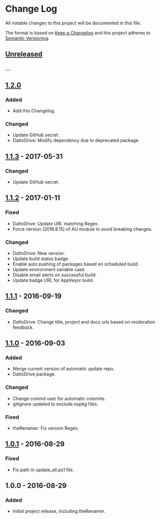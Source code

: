 # Change Log
All notable changes to this project will be documented in this file.

The format is based on [Keep a Changelog](http://keepachangelog.com/)
and this project adheres to [Semantic Versioning](http://semver.org/).

## [Unreleased]
### ...

## [1.2.0]
### Added
- Add this Changelog.

### Changed
- Update GitHub secret.
- DattoDrive: Modify dependency due to deprecated package.

## [1.1.3] - 2017-05-31
### Changed
- Update GitHub secret.

## [1.1.2] - 2017-01-11
### Fixed
- DattoDrive: Update URL matching Regex.
- Force version (2016.8.15) of AU module to avoid breaking changes.

### Changed
- DattoDrive: New version.
- Update build status badge.
- Enable auto pushing of packages based on scheduled build.
- Update environment variable case
- Disable email alerts on successful build.
- Update badge URL for AppVeyor build.

## [1.1.1] - 2016-09-19
### Changed
- DattoDrive: Change title, project and docs urls based on moderation feedback.

## [1.1.0] - 2016-09-03
### Added
- Merge current version of automatic update repo.
- DattoDrive package.

### Changed
- Change commit user for automatic commits.
- gitignore updated to exclude nupkg files.

### Fixed
- theRenamer: Fix version Regex.

## [1.0.1] - 2016-08-29
### Fixed
- Fix path in update_all.ps1 file.

## 1.0.0 - 2016-08-29
### Added
- Initial project release, including theRenamer.

[Unreleased]: https://github.com/danstis/chocolatey-packages/compare/v1.2.0...HEAD
[1.2.0]: https://github.com/danstis/chocolatey-packages/compare/v1.1.3...v1.2.0
[1.1.3]: https://github.com/danstis/chocolatey-packages/compare/v1.1.2...v1.1.3
[1.1.2]: https://github.com/danstis/chocolatey-packages/compare/v1.1.1...v1.1.2
[1.1.1]: https://github.com/danstis/chocolatey-packages/compare/v1.1.0...v1.1.1
[1.1.0]: https://github.com/danstis/chocolatey-packages/compare/v1.0.1...v1.1.0
[1.0.1]: https://github.com/danstis/chocolatey-packages/compare/v1.0.0...v1.0.1